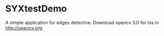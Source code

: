 # SYXtestDemo
A simple application for edges detective.
Download opencv 3.0 for ios in http://opencv.org.
